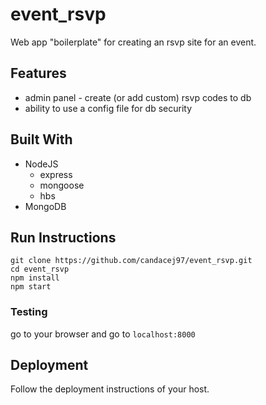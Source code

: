 # event_rsvp
Web app "boilerplate" for creating an rsvp site for an event.

## Features

* admin panel - create (or add custom) rsvp codes to db
* ability to use a config file for db security

## Built With

* NodeJS
    * express
    * mongoose
    * hbs
* MongoDB

## Run Instructions

```
git clone https://github.com/candacej97/event_rsvp.git
cd event_rsvp
npm install
npm start
```

### Testing

go to your browser and go to `localhost:8000`

## Deployment

Follow the deployment instructions of your host.